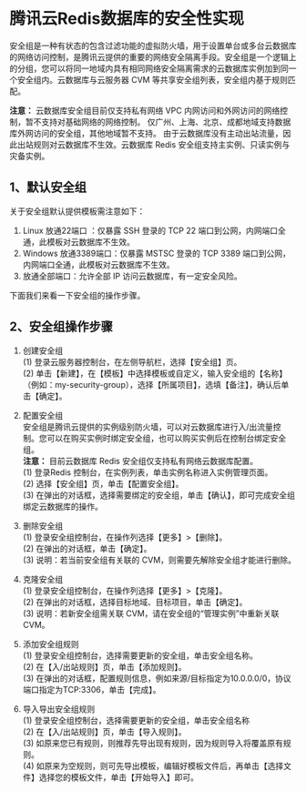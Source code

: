 # 腾讯云Redis数据库的安全性实现
安全组是一种有状态的包含过滤功能的虚拟防火墙，用于设置单台或多台云数据库的网络访问控制，是腾讯云提供的重要的网络安全隔离手段。安全组是一个逻辑上的分组，您可以将同一地域内具有相同网络安全隔离需求的云数据库实例加到同一个安全组内。云数据库与云服务器 CVM 等共享安全组列表，安全组内基于规则匹配。

**注意：** 云数据库安全组目前仅支持私有网络 VPC 内网访问和外网访问的网络控制，暂不支持对基础网络的网络控制。
仅广州、上海、北京、成都地域支持数据库外网访问的安全组，其他地域暂不支持。
由于云数据库没有主动出站流量，因此出站规则对云数据库不生效。云数据库 Redis 安全组支持主实例、只读实例与灾备实例。

## 1、默认安全组
关于安全组默认提供模板需注意如下：
1.	Linux 放通22端口 ：仅暴露 SSH 登录的 TCP 22 端口到公网，内网端口全通，此模板对云数据库不生效。
2.	Windows 放通3389端口：仅暴露 MSTSC 登录的 TCP 3389 端口到公网，内网端口全通，此模板对云数据库不生效。
3.	放通全部端口：允许全部 IP 访问云数据库，有一定安全风险。

下面我们来看一下安全组的操作步骤。

## 2、安全组操作步骤
1.	创建安全组
<br/>(1)	登录云服务器控制台，在左侧导航栏，选择【安全组】页。
<br/>(2)	单击【新建】，在【模板】中选择模板或自定义，输入安全组的【名称】（例如：my-security-group），选择【所属项目】，选填【备注】，确认后单击【确定】。

2.	配置安全组
<br/>安全组是腾讯云提供的实例级别防火墙，可以对云数据库进行入/出流量控制。您可以在购买实例时绑定安全组，也可以购买实例后在控制台绑定安全组。
<br/>**注意：** 目前云数据库 Redis 安全组仅支持私有网络云数据库配置。
<br/>(1)	登录Redis 控制台，在实例列表，单击实例名称进入实例管理页面。
<br/>(2)	选择【安全组】页，单击【配置安全组】。
<br/>(3)	在弹出的对话框，选择需要绑定的安全组，单击【确认】，即可完成安全组绑定云数据库的操作。

3.	删除安全组
<br/>(1)	登录安全组控制台，在操作列选择【更多】>【删除】。
<br/>(2)	在弹出的对话框，单击【确定】。
<br/>(3)	说明：若当前安全组有关联的 CVM，则需要先解除安全组才能进行删除。

4.	克隆安全组
<br/>(1)	登录安全组控制台，在操作列选择【更多】>【克隆】。
<br/>(2)	在弹出的对话框，选择目标地域、目标项目，单击【确定】。
<br/>(3)	说明：若新安全组需关联 CVM，请在安全组的“管理实例”中重新关联 CVM。

5.	添加安全组规则
<br/>(1)	登录安全组控制台，选择需要更新的安全组，单击安全组名称。
<br/>(2)	在【入/出站规则】页，单击【添加规则】。
<br/>(3)	在弹出的对话框，配置规则信息，例如来源/目标指定为10.0.0.0/0，协议端口指定为TCP:3306，单击【完成】。

6.	导入导出安全组规则
<br/>(1)	登录安全组控制台，选择需要更新的安全组，单击安全组名称
<br/>(2)	在【入/出站规则】页，单击【导入规则】。
<br/>(3)	如原来您已有规则，则推荐先导出现有规则，因为规则导入将覆盖原有规则。
<br/>(4)	如原来为空规则，则可先导出模板，编辑好模板文件后，再单击【选择文件】选择您的模板文件，单击【开始导入】即可。
